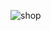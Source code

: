 ![shop](https://github.com/mehdi2960/laravel_Ecommerce/assets/81480288/fcdd6b5e-4f8c-4647-a239-eb4485513808)
